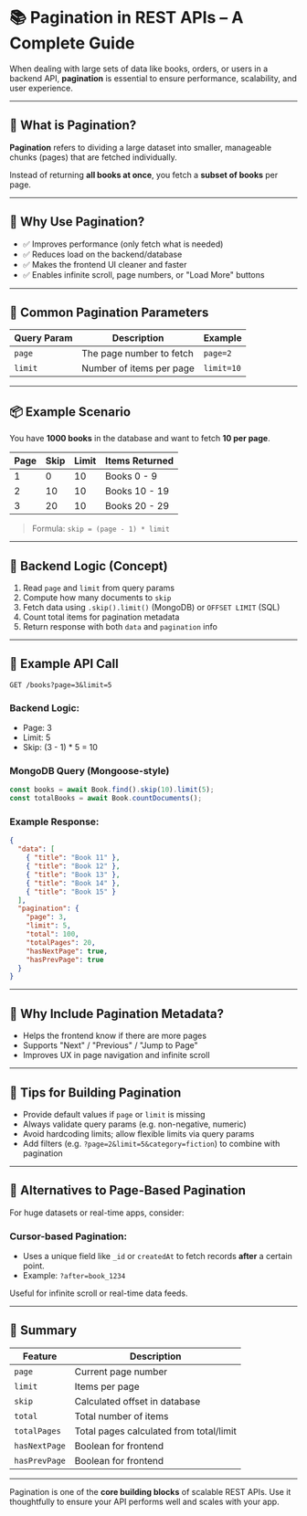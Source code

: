 
# 📚 Pagination in REST APIs – A Complete Guide

When dealing with large sets of data like books, orders, or users in a backend API, **pagination** is essential to ensure performance, scalability, and user experience.

---

## 📘 What is Pagination?

**Pagination** refers to dividing a large dataset into smaller, manageable chunks (pages) that are fetched individually.

Instead of returning **all books at once**, you fetch a **subset of books** per page.

---

## 🎯 Why Use Pagination?

- ✅ Improves performance (only fetch what is needed)
- ✅ Reduces load on the backend/database
- ✅ Makes the frontend UI cleaner and faster
- ✅ Enables infinite scroll, page numbers, or "Load More" buttons

---

## 🔢 Common Pagination Parameters

| Query Param | Description                  | Example       |
|-------------|------------------------------|---------------|
| `page`      | The page number to fetch     | `page=2`      |
| `limit`     | Number of items per page     | `limit=10`    |

---

## 📦 Example Scenario

You have **1000 books** in the database and want to fetch **10 per page**.

| Page | Skip | Limit | Items Returned      |
|------|------|-------|----------------------|
| 1    | 0    | 10    | Books 0 - 9          |
| 2    | 10   | 10    | Books 10 - 19        |
| 3    | 20   | 10    | Books 20 - 29        |

> Formula: `skip = (page - 1) * limit`

---

## 🧠 Backend Logic (Concept)

1. Read `page` and `limit` from query params
2. Compute how many documents to `skip`
3. Fetch data using `.skip().limit()` (MongoDB) or `OFFSET LIMIT` (SQL)
4. Count total items for pagination metadata
5. Return response with both `data` and `pagination` info

---

## 🧾 Example API Call

```http
GET /books?page=3&limit=5
```

### Backend Logic:
- Page: 3
- Limit: 5
- Skip: (3 - 1) * 5 = 10

### MongoDB Query (Mongoose-style)
```js
const books = await Book.find().skip(10).limit(5);
const totalBooks = await Book.countDocuments();
```

### Example Response:
```json
{
  "data": [
    { "title": "Book 11" },
    { "title": "Book 12" },
    { "title": "Book 13" },
    { "title": "Book 14" },
    { "title": "Book 15" }
  ],
  "pagination": {
    "page": 3,
    "limit": 5,
    "total": 100,
    "totalPages": 20,
    "hasNextPage": true,
    "hasPrevPage": true
  }
}
```

---

## 🧭 Why Include Pagination Metadata?

- Helps the frontend know if there are more pages
- Supports "Next" / "Previous" / "Jump to Page"
- Improves UX in page navigation and infinite scroll

---

## 🚀 Tips for Building Pagination

- Provide default values if `page` or `limit` is missing
- Always validate query params (e.g. non-negative, numeric)
- Avoid hardcoding limits; allow flexible limits via query params
- Add filters (e.g. `?page=2&limit=5&category=fiction`) to combine with pagination

---

## 🔁 Alternatives to Page-Based Pagination

For huge datasets or real-time apps, consider:

### Cursor-based Pagination:
- Uses a unique field like `_id` or `createdAt` to fetch records **after** a certain point.
- Example: `?after=book_1234`

Useful for infinite scroll or real-time data feeds.

---

## 🧩 Summary

| Feature | Description |
|--------|-------------|
| `page` | Current page number |
| `limit` | Items per page |
| `skip` | Calculated offset in database |
| `total` | Total number of items |
| `totalPages` | Total pages calculated from total/limit |
| `hasNextPage` | Boolean for frontend |
| `hasPrevPage` | Boolean for frontend |

---

Pagination is one of the **core building blocks** of scalable REST APIs. Use it thoughtfully to ensure your API performs well and scales with your app.

